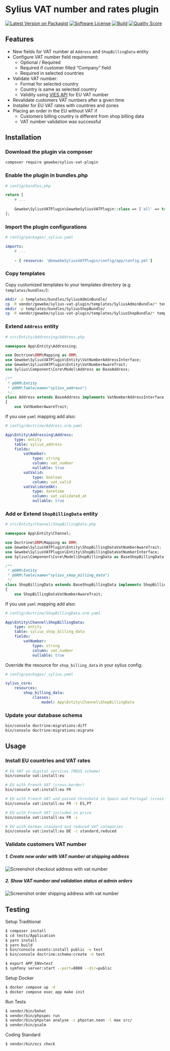 
# Sylius VAT number and rates plugin

[![Latest Version on Packagist][ico-version]][link-packagist]
[![Software License][ico-license]](LICENSE)
[![Build][ico-build]][link-build]
[![Quality Score][ico-code-quality]][link-code-quality]

## Features
 * New fields for VAT number at `Address` and `ShopBillingData` entity
 * Configure VAT number field requirement:
    * Optional / Required
    * Required if customer filled “Company” field
    * Required in selected countries
 * Validate VAT number:
    * Format for selected country
    * Country is same as selected country
    * Validity using [VIES API](http://ec.europa.eu/taxation_customs/vies/) for EU VAT number
 * Revalidate customers VAT numbers after a given time
 * Installer for EU VAT rates with countries and zones
 * Placing an order in the EU without VAT if
    * Customers billing country is different from shop billing data
    * VAT number validation was successful

## Installation

### Download the plugin via composer
```bash
composer require gewebe/sylius-vat-plugin
```

### Enable the plugin in bundles.php
```php
# config/bundles.php

return [
    # ...
    
    Gewebe\SyliusVATPlugin\GewebeSyliusVATPlugin::class => ['all' => true],
];
```

### Import the plugin configurations
```yaml
# config/packages/_sylius.yaml

imports:
    # ...
       
    - { resource: '@GewebeSyliusVATPlugin/config/app/config.yml'}
```

### Copy templates
Copy customized templates to your templates directory (e.g `templates/bundles/`):

```bash
mkdir -p templates/bundles/SyliusAdminBundle/
cp -R vendor/gewebe/sylius-vat-plugin/templates/SyliusAdminBundle/* templates/bundles/SyliusAdminBundle/
mkdir -p templates/bundles/SyliusShopBundle/
cp -R vendor/gewebe/sylius-vat-plugin/templates/SyliusShopBundle/* templates/bundles/SyliusShopBundle/
```

### Extend `Address` entity

```php
# src/Entity/Addressing/Address.php

namespace App\Entity\Addressing;

use Doctrine\ORM\Mapping as ORM;
use Gewebe\SyliusVATPlugin\Entity\VatNumberAddressInterface;
use Gewebe\SyliusVATPlugin\Entity\VatNumberAwareTrait;
use Sylius\Component\Core\Model\Address as BaseAddress;

/**
 * @ORM\Entity
 * @ORM\Table(name="sylius_address")
 */
class Address extends BaseAddress implements VatNumberAddressInterface
{
    use VatNumberAwareTrait;
```

If you use `yaml` mapping add also:
```yaml
# config/doctrine/Address.orm.yaml

App\Entity\Addressing\Address:
    type: entity
    table: sylius_address
    fields:
        vatNumber:
            type: string
            column: vat_number
            nullable: true
        vatValid:
            type: boolean
            column: vat_valid
        vatValidatedAt:
            type: datetime
            column: vat_validated_at
            nullable: true
```

### Add or Extend `ShopBillingData` entity

```php
# src/Entity/Channel/ShopBillingData.php

namespace App\Entity\Channel;

use Doctrine\ORM\Mapping as ORM;
use Gewebe\SyliusVATPlugin\Entity\ShopBillingDataVatNumberAwareTrait;
use Gewebe\SyliusVATPlugin\Entity\ShopBillingDataVatNumberInterface;
use Sylius\Component\Core\Model\ShopBillingData as BaseShopBillingData;

/**
 * @ORM\Entity
 * @ORM\Table(name="sylius_shop_billing_data")
 */
class ShopBillingData extends BaseShopBillingData implements ShopBillingDataVatNumberInterface
{
    use ShopBillingDataVatNumberAwareTrait;
```

If you use `yaml` mapping add also:
```yaml
# config/doctrine/ShopBillingData.orm.yaml

App\Entity\Channel\ShopBillingData:
    type: entity
    table: sylius_shop_billing_data
    fields:
        vatNumber:
            type: string
            column: vat_number
            nullable: true
```

Override the resource for `shop_billing_data` in your sylius config:
```yaml
# config/packages/_sylius.yaml

sylius_core:
    resources:
        shop_billing_data:
            classes:
                model: App\Entity\Channel\ShopBillingData
```

### Update your database schema

```bash
bin/console doctrine:migrations:diff
bin/console doctrine:migrations:migrate
```

## Usage

### Install EU countries and VAT rates

```bash
# EU VAT on digital services (MOSS scheme)
bin/console vat:install:eu

# EU with French VAT (cross-border)
bin/console vat:install:eu FR

# EU with French VAT and passed threshold in Spain and Portugal (cross-border)
bin/console vat:install:eu FR -t ES,PT

# EU with French VAT included in price
bin/console vat:install:eu FR -i

# EU with German standard and reduced VAT categories
bin/console vat:install:eu DE -c standard,reduced
```

### Validate customers VAT number

##### 1. Create new order with VAT number at shipping address
![Screenshot checkout address with vat number](docs/images/checkout_address.png)

##### 2. Show VAT number and validation status at admin orders
![Screenshot order shipping address with vat number](docs/images/admin_order_address.png)


## Testing

Setup Traditional
```bash
$ composer install
$ cd tests/Application
$ yarn install
$ yarn build
$ bin/console assets:install public -e test
$ bin/console doctrine:schema:create -e test

$ export APP_ENV=test
$ symfony server:start --port=8080 --dir=public
```

Setup Docker
```bash
$ docker compose up -d
$ docker compose exec app make init
```

Run Tests
```bash
$ vendor/bin/behat
$ vendor/bin/phpspec run
$ vendor/bin/phpstan analyse -c phpstan.neon -l max src/
$ vendor/bin/psalm
```

Coding Standard
```bash
$ vendor/bin/ecs check
```

[ico-version]: https://img.shields.io/packagist/v/gewebe/sylius-vat-plugin.svg?style=flat-square
[ico-license]: https://img.shields.io/badge/license-MIT-brightgreen.svg?style=flat-square
[ico-code-quality]: https://img.shields.io/scrutinizer/g/gewebe/SyliusVATPlugin.svg?style=flat-square
[ico-build]: https://github.com/gewebe/SyliusVATPlugin/actions/workflows/build.yml/badge.svg

[link-packagist]: https://packagist.org/packages/gewebe/sylius-vat-plugin
[link-code-quality]: https://scrutinizer-ci.com/g/gewebe/SyliusVATPlugin
[link-build]: https://github.com/gewebe/SyliusVATPlugin/actions/workflows/build.yml
